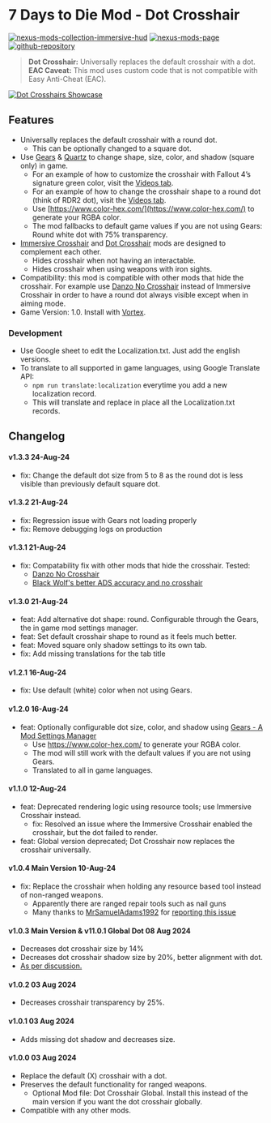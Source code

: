 # 7 Days to Die Mod - Dot Crosshair

[![nexus-mods-collection-immersive-hud](https://img.shields.io/badge/Nexus%20Mods%20Collection-Immersive%20HUD%20-orange?style=flat-square&logo=spinrilla)](https://next.nexusmods.com/7daystodie/collections/epfqzi) [![nexus-mods-page](https://img.shields.io/badge/Nexus%20Mod-Dot%20Crosshair%20-orange?style=flat-square&logo=spinrilla)](https://www.nexusmods.com/7daystodie/mods/5640) [![github-repository](https://img.shields.io/badge/GitHub-Repository-green?style=flat-square&logo=github)](https://github.com/rdok/7daystodie_mod_dot_crosshair)

> **Dot Crosshair:** Universally replaces the default crosshair with a dot.  
> **EAC Caveat:** This mod uses custom code that is not compatible with Easy Anti-Cheat (EAC).

[![Dot Crosshairs Showcase](https://github.com/rdok/7daystodie_mod_dot_crosshair/blob/main/documentation/showcase.gif?raw=true)](https://www.nexusmods.com/7daystodie/mods/5640)

## Features
- Universally replaces the default crosshair with a round dot.
  - This can be optionally changed to a square dot.
- Use [Gears](https://www.nexusmods.com/7daystodie/mods/4017) & [Quartz](https://www.nexusmods.com/7daystodie/mods/2409/) to change shape, size, color, and shadow (square only) in game.
  - For an example of how to customize the crosshair with Fallout 4’s signature green color, visit the [Videos tab](https://www.nexusmods.com/7daystodie/mods/5640?tab=videos#lg=2&slide=0).
  - For an example of how to change the crosshair shape to a round dot (think of RDR2 dot), visit the [Videos tab](https://www.nexusmods.com/7daystodie/mods/5640?tab=videos#lg=2&slide=0).
  - Use [https://www.color-hex.com/](https://www.color-hex.com/) to generate your RGBA color.
  - The mod fallbacks to default game values if you are not using Gears: Round white dot with 75% transparency.
- [Immersive Crosshair](https://www.nexusmods.com/7daystodie/mods/5601) and [Dot Crosshair](https://www.nexusmods.com/7daystodie/mods/5640) mods are designed to complement each other.
  - Hides crosshair when not having an interactable. 
  - Hides crosshair when using weapons with iron sights.
- Compatibility: this mod is compatible with other mods that hide the crosshair. For example use [Danzo No Crosshair](https://www.nexusmods.com/7daystodie/mods/3252) instead of Immersive Crosshair in order to have a round dot always visible except when in aiming mode.
- Game Version: 1.0. Install with [Vortex](https://www.nexusmods.com/about/vortex/).

### Development
- Use Google sheet to edit the Localization.txt. Just add the english versions.
- To translate to all supported in game languages, using Google Translate API:
  - `npm run translate:localization` everytime you add a new localization record.
  - This will translate and replace in place all the Localization.txt records.

## Changelog
#### v1.3.3 24-Aug-24
- fix: Change the default dot size from 5 to 8 as the round dot is less visible than previously default square dot.
#### v1.3.2 21-Aug-24
- fix: Regression issue with Gears not loading properly
- fix: Remove debugging logs on production
#### v1.3.1 21-Aug-24
- fix: Compatability fix with other mods that hide the crosshair. Tested:
  - [Danzo No Crosshair](https://www.nexusmods.com/7daystodie/mods/3252) 
  - [Black Wolf's better ADS accuracy and no crosshair](https://www.nexusmods.com/7daystodie/mods/5832)
#### v1.3.0 21-Aug-24
- feat: Add alternative dot shape: round. Configurable through the Gears, the in game mod settings manager.
- feat: Set default crosshair shape to round as it feels much better.
- feat: Moved square only shadow settings to its own tab.
- fix: Add missing translations for the tab title
#### v1.2.1 16-Aug-24
- fix: Use default (white) color when not using Gears.
#### v1.2.0 16-Aug-24
- feat: Optionally configurable dot size, color, and shadow using [Gears - A Mod Settings Manager](https://www.nexusmods.com/7daystodie/mods/4017)
  - Use https://www.color-hex.com/ to generate your RGBA color.
  - The mod will still work with the default values if you are not using Gears.
  - Translated to all in game languages.
#### v1.1.0 12-Aug-24
- feat: Deprecated rendering logic using resource tools; use Immersive Crosshair instead.
  - fix: Resolved an issue where the Immersive Crosshair enabled the crosshair, but the dot failed to render.
- feat: Global version deprecated; Dot Crosshair now replaces the crosshair universally.
#### v1.0.4 Main Version 10-Aug-24
- fix: Replace the crosshair when holding any resource based tool instead of non-ranged weapons.
  - Apparently there are ranged repair tools such as nail guns 
  - Many thanks to [MrSamuelAdams1992](https://next.nexusmods.com/profile/MrSamuelAdams1992/about-me?gameId=1059) for [reporting this issue](https://www.nexusmods.com/7daystodie/mods/5601?tab=posts&jump_to_comment=142699761)
#### v1.0.3 Main Version & v11.0.1 Global Dot 08 Aug 2024
- Decreases dot crosshair size by 14%
- Decreases dot crosshair shadow size by 20%, better alignment with dot.
- [As per discussion.](https://www.nexusmods.com/7daystodie/mods/5640?tab=posts&jump_to_comment=142559019)
#### v1.0.2 03 Aug 2024
- Decreases crosshair transparency by 25%.
#### v1.0.1 03 Aug 2024
- Adds missing dot shadow and decreases size.
#### v1.0.0 03 Aug 2024 
- Replace the default (X) crosshair with a dot.
- Preserves the default functionality for ranged weapons.
    - Optional Mod file: Dot Crosshair Global. Install this instead of the main version if you want the dot crosshair globally.
- Compatible with any other mods.
 